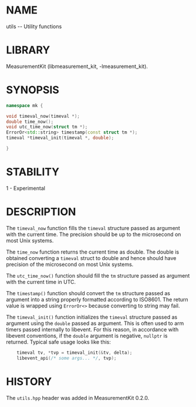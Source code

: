# NAME
utils -- Utility functions

# LIBRARY
MeasurementKit (libmeasurement_kit, -lmeasurement_kit).

# SYNOPSIS
```C++
namespace mk {

void timeval_now(timeval *);
double time_now();
void utc_time_now(struct tm *);
ErrorOr<std::string> timestamp(const struct tm *);
timeval *timeval_init(timeval *, double);

}
```

# STABILITY

1 - Experimental

# DESCRIPTION

The `timeval_now` function fills the `timeval` structure passed as
argument with the current time. The precision should be up to the microsecond
on most Unix systems.

The `time_now` function returns the current time as double. The double is
obtained converting a `timeval` struct to double and hence should have
precision of the microsecond on most Unix systems.

The `utc_time_now()` function should fill the `tm` structure passed as
argument with the current time in UTC.

The `timestamp()` function should convert the `tm` structure passed as
argument into a string properly formatted according to ISO8601. The return
value is wrapped using `ErrorOr<>` because converting to string may fail.

The `timeval_init()` function initializes the `timeval` structure passed
as argument using the `double` passed as argument. This is often used
to arm timers passed internally to libevent. For this reason, in accordance
with libevent conventions, if the `double` argument is negative, `nullptr`
is returned. Typical safe usage looks like this:

```C++
    timeval tv, *tvp = timeval_init(&tv, delta);
    libevent_api(/* some args... */, tvp);
```

# HISTORY

The `utils.hpp` header was added in MeasurementKit 0.2.0.
